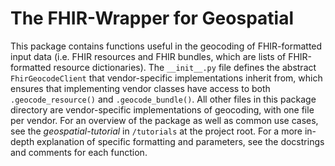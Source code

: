 # The FHIR-Wrapper for Geospatial

This package contains functions useful in the geocoding of FHIR-formatted input data (i.e. FHIR resources and FHIR bundles, which are lists of FHIR-formatted resource dictionaries). The `__init__.py` file defines the abstract `FhirGeocodeClient` that vendor-specific implementations inherit from, which ensures that implementing vendor classes have access to both `.geocode_resource()` and `.geocode_bundle()`. All other files in this package directory are vendor-specific implementations of geocoding, with one file per vendor. For an overview of the package as well as common use cases, see the _geospatial-tutorial_ in `/tutorials` at the project root. For a more in-depth explanation of specific formatting and parameters, see the docstrings and comments for each function.